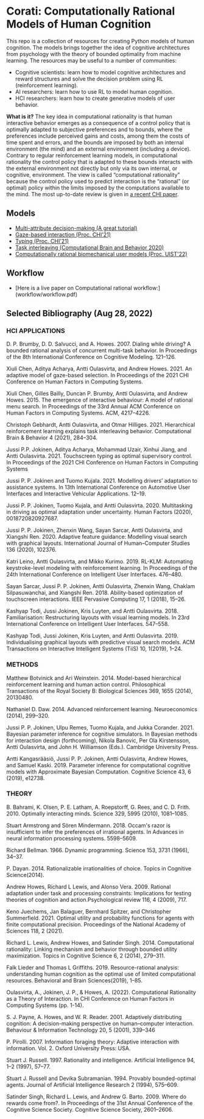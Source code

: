 # Corati: Computationally Rational Models of Human Cognition

This repo is a collection of resources for creating Python models of human cognition. The models brings together the idea of cognitive architectures from psychology with the theory of bounded optimality from machine learning. The resources may be useful to a number of communities:

* Cognitive scientists: learn how to model cognitive architectures and reward structures and solve the decision problem using RL (reinforcement learning). 
* AI researchers: learn how to use RL to model human cognition.
* HCI researchers: learn how to create generative models of user behavior.

**What is it?** The key idea in computational rationality is that human interactive behavior emerges as a consequence of a control policy that is optimally adapted to subjective preferences and to bounds, where the preferences include perceived gains and costs, among them the costs of time spent and errors, and the bounds are imposed by both an internal environment (the mind) and an external environment (including a device). Contrary to regular reinforcement learning models, in computational rationality the control policy that is adapted to these bounds interacts with the external environment not directly but only via its own internal, or cognitive, environment. The view is called “computational rationality” because the control policy used to predict interaction is the “rational” (or optimal) policy within the limits imposed by the computations available to the mind. The most up-to-date review is given in [a recent CHI paper](https://dl.acm.org/doi/abs/10.1145/3491102.3517739). 


## Models

* [Multi-attribute decision-making (A great tutorial)](models/multi_attribute_decision_making_desk)
* [Gaze-based interaction (Proc. CHI'21)](models/gaze_based_interaction)
* [Typing (Proc. CHI'21)](models/touchscreen-typing)
* [Task interleaving (Computational Brain and Behavior 2020)](https://github.com/christophgebhardt/task-interleaving)
* [Computationally rational biomechanical user models (Proc. UIST'22)](https://github.com/aikkala/user-in-the-box)

## Workflow

* [Here is a live paper on Computational rational workflow:] (workflow/workflow.pdf)

## Selected Bibliography (Aug 28, 2022)

### HCI APPLICATIONS

D. P. Brumby, D. D. Salvucci, and A. Howes. 2007. Dialing while driving? A bounded rational analysis of concurrent multi-task behavior. In Proceedings of the 8th International Conference on Cognitive Modeling. 121–126.

Xiuli Chen, Aditya Acharya, Antti Oulasvirta, and Andrew Howes. 2021. An adaptive model of gaze-based selection. In Proceedings of the 2021 CHI Conference on Human Factors in Computing Systems. 

Xiuli Chen, Gilles Bailly, Duncan P. Brumby, Antti Oulasvirta, and Andrew Howes. 2015. The emergence of interactive behaviour: A model of rational menu search. In Proceedings of the 33rd Annual ACM Conference on Human Factors in Computing Systems. ACM, 4217–4226.

Christoph Gebhardt, Antti Oulasvirta, and Otmar Hilliges. 2021. Hierarchical reinforcement learning explains task interleaving behavior. Computational Brain & Behavior 4 (2021), 284–304. 

Jussi P.P. Jokinen, Aditya Acharya, Mohammad Uzair, Xinhui Jiang, and Antti Oulasvirta. 2021. Touchscreen typing as optimal supervisory control. In Proceedings of the 2021 CHI Conference on Human Factors in Computing Systems

Jussi P. P. Jokinen and Tuomo Kujala. 2021. Modelling drivers’ adaptation to assistance systems. In 13th International Conference on Automotive User Interfaces and Interactive Vehicular Applications. 12–19.

Jussi P. P. Jokinen, Tuomo Kujala, and Antti Oulasvirta. 2020. Multitasking in driving as optimal adaptation under uncertainty. Human Factors (2020), 0018720820927687. 

Jussi P. P. Jokinen, Zhenxin Wang, Sayan Sarcar, Antti Oulasvirta, and Xiangshi Ren. 2020. Adaptive feature guidance: Modelling visual search with graphical layouts. International Journal of Human–Computer Studies 136 (2020), 102376. 

Katri Leino, Antti Oulasvirta, and Mikko Kurimo. 2019. RL-KLM: Automating keystroke-level modeling with reinforcement learning. In Proceedings of the 24th International Conference on Intelligent User Interfaces. 476–480. 

Sayan Sarcar, Jussi P. P. Jokinen, Antti Oulasvirta, Zhenxin Wang, Chaklam Silpasuwanchai, and Xiangshi Ren. 2018. Ability-based optimization of touchscreen interactions. IEEE Pervasive Computing 17, 1 (2018), 15–26. 

Kashyap Todi, Jussi Jokinen, Kris Luyten, and Antti Oulasvirta. 2018. Familiarisation: Restructuring layouts with visual learning models. In 23rd International Conference on Intelligent User Interfaces. 547–558.

Kashyap Todi, Jussi Jokinen, Kris Luyten, and Antti Oulasvirta. 2019. Individualising graphical layouts with predictive visual search models. ACM Transactions on Interactive Intelligent Systems (TiiS) 10, 1(2019), 1–24. 

### METHODS

Matthew Botvinick and Ari Weinstein. 2014. Model-based hierarchical reinforcement learning and human action control. Philosophical Transactions of the Royal Society B: Biological Sciences 369, 1655 (2014), 20130480.

Nathaniel D. Daw. 2014. Advanced reinforcement learning. Neuroeconomics (2014), 299–320. 

Jussi P. P. Jokinen, Ulpu Remes, Tuomo Kujala, and Jukka Corander. 2021. Bayesian parameter inference for cognitive simulators. In Bayesian methods for interaction design (forthcoming), Nikola Banovic, Per Ola Kirstensson, Antti Oulasvirta, and John H. Williamson (Eds.). Cambridge University Press. 

Antti Kangasrääsiö, Jussi P. P. Jokinen, Antti Oulasvirta, Andrew Howes, and Samuel Kaski. 2019. Parameter inference for computational cognitive models with Approximate Bayesian Computation. Cognitive Science 43, 6 (2019), e12738.

### THEORY

B. Bahrami, K. Olsen, P. E. Latham, A. Roepstorff, G. Rees, and C. D. Frith. 2010. Optimally interacting minds. Science 329, 5995 (2010), 1081–1085. 

Stuart Armstrong and Sören Mindermann. 2018. Occam's razor is insufficient to infer the preferences of irrational agents. In Advances in neural information processing systems. 5598–5609.

Richard Bellman. 1966. Dynamic programming. Science 153, 3731 (1966), 34–37. 

P. Dayan. 2014. Rationalizable irrationalities of choice. Topics in Cognitive Science(2014). 

Andrew Howes, Richard L Lewis, and Alonso Vera. 2009. Rational adaptation under task and processing constraints: Implications for testing theories of cognition and action.Psychological review 116, 4 (2009), 717. 

Keno Juechems, Jan Balaguer, Bernhard Spitzer, and Christopher Summerfield. 2021. Optimal utility and probability functions for agents with finite computational precision. Proceedings of the National Academy of Sciences 118, 2 (2021).

Richard L. Lewis, Andrew Howes, and Satinder Singh. 2014. Computational rationality: Linking mechanism and behavior through bounded utility maximization. Topics in Cognitive Science 6, 2 (2014), 279–311. 

Falk Lieder and Thomas L Griffiths. 2019. Resource-rational analysis: understanding human cognition as the optimal use of limited computational resources. Behavioral and Brain Sciences(2019), 1–85.

Oulasvirta, A., Jokinen, J. P., & Howes, A. (2022). Computational Rationality as a Theory of Interaction. In CHI Conference on Human Factors in Computing Systems (pp. 1-14).

S. J. Payne, A. Howes, and W. R. Reader. 2001. Adaptively distributing cognition: A decision-making perspective on human–computer interaction. Behaviour & Information Technology 20, 5 (2001), 339–346

P. Pirolli. 2007. Information foraging theory: Adaptive interaction with information. Vol. 2. Oxford University Press: USA.

Stuart J. Russell. 1997. Rationality and intelligence. Artificial Intelligence 94, 1–2 (1997), 57–77. 

Stuart J. Russell and Devika Subramanian. 1994. Provably bounded-optimal agents. Journal of Artificial Intelligence Research 2 (1994), 575–609. 

Satinder Singh, Richard L. Lewis, and Andrew G. Barto. 2009. Where do rewards come from?. In Proceedings of the 31st Annual Conference of the Cognitive Science Society. Cognitive Science Society, 2601–2606. 
